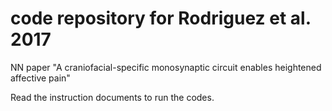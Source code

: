 # code repository for Rodriguez et al. 2017
NN paper "A craniofacial-specific monosynaptic circuit enables heightened affective pain"

Read the instruction documents to run the codes. 
